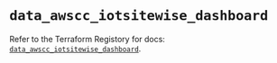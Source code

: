 # `data_awscc_iotsitewise_dashboard`

Refer to the Terraform Registory for docs: [`data_awscc_iotsitewise_dashboard`](https://registry.terraform.io/providers/hashicorp/awscc/0.70.0/docs/data-sources/iotsitewise_dashboard).

